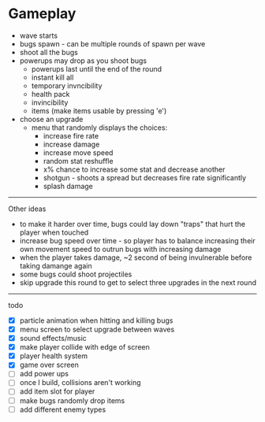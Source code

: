 # Gameplay

- wave starts
- bugs spawn - can be multiple rounds of spawn per wave
- shoot all the bugs
- powerups may drop as you shoot bugs
    - powerups last until the end of the round
    - instant kill all
    - temporary invncibility
    - health pack
    - invincibility
    - items (make items usable by pressing 'e')
- choose an upgrade
    - menu that randomly displays the choices:
        - increase fire rate
        - increase damage
        - increase move speed
        - random stat reshuffle
        - x% chance to increase some stat and decrease another
        - shotgun - shoots a spread but decreases fire rate significantly
        - splash damage

---

Other ideas
- to make it harder over time, bugs could lay down "traps" that hurt the player when touched
- increase bug speed over time - so player has to balance increasing their own movement speed 
  to outrun bugs with increasing damage
- when the player takes damage, ~2 second of being invulnerable before taking damange again
- some bugs could shoot projectiles
- skip upgrade this round to get to select three upgrades in the next round

---

todo
- [x] particle animation when hitting and killing bugs
- [x] menu screen to select upgrade between waves
- [x] sound effects/music
- [x] make player collide with edge of screen
- [x] player health system
- [x] game over screen
- [ ] add power ups
- [ ] once I build, collisions aren't working
- [ ] add item slot for player
- [ ] make bugs randomly drop items
- [ ] add different enemy types
